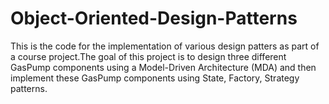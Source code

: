 # Object-Oriented-Design-Patterns

This is the code for the implementation of various design patters as part of a course project.The goal of this project is to 
design three different GasPump components using a Model-Driven Architecture (MDA) and then implement these 
GasPump components using State, Factory, Strategy patterns.
